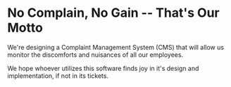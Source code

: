 No Complain, No Gain -- That's Our Motto
========================================

We're designing a Complaint Management System (CMS) that will allow us monitor the discomforts and nuisances of all our employees.

We hope whoever utilizes this software finds joy in it's design and implementation, if not in its tickets.
